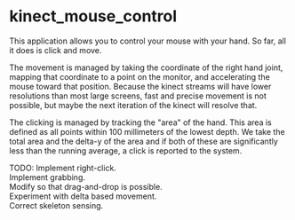 kinect_mouse_control
====================

This application allows you to control your mouse with your hand. So far, all it does is click and move. 

The movement is managed by taking the coordinate of the right hand joint, mapping that coordinate to a point on the 
monitor, and accelerating the mouse toward that position. Because the kinect streams will have lower resolutions than
most large screens, fast and precise movement is not possible, but maybe the next iteration of the kinect will resolve
that.

The clicking is managed by tracking the "area" of the hand. This area is defined as all points within 100 millimeters of
the lowest depth. We take the total area and the delta-y of the area and if both of these are significantly less than the
running average, a click is reported to the system. 

TODO:
Implement right-click.  
Implement grabbing.  
Modify so that drag-and-drop is possible.  
Experiment with delta based movement.  
Correct skeleton sensing.  
